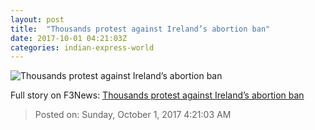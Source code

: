 ```yaml
---
layout: post
title:  "Thousands protest against Ireland’s abortion ban"
date: 2017-10-01 04:21:03Z
categories: indian-express-world
---
```


![Thousands protest against Ireland’s abortion ban](http://images.indianexpress.com/2017/10/ireland-choice-759.jpg?w=759)




Full story on F3News: [Thousands protest against Ireland’s abortion ban](http://www.f3nws.com/n/ryeSGB)

> Posted on: Sunday, October 1, 2017 4:21:03 AM
